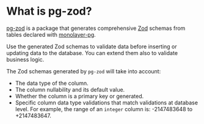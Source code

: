 # What is pg-zod?

[pg-zod](https://dunkelbraun.github.io/monolayer-pg) is a package that generates comprehensive [Zod](https://zod.dev) schemas from tables declared with [monolayer-pg](https://dunkelbraun.github.io/monolayer-pg).

Use the generated Zod schemas to validate data before inserting or updating data to the database. You can extend them also to validate business logic.

The Zod schemas generated by `pg-zod` will take into account:

- The data type of the column.
- The column nullability and its default value.
- Whether the column is a primary key or generated.
- Specific column data type validations that match validations at database level. For example, the range of an `integer` column is: -2147483648 to +2147483647.
